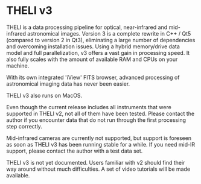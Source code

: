 # THELI v3

THELI is a data processing pipeline for optical, near-infrared and mid-infrared astronomical images. Version 3 is a complete rewrite in C++ / Qt5 (compared to version 2 in Qt3), eliminating a large number of dependencies and overcoming installation issues. Using a hybrid memory/drive data model and full parallelization, v3 offers a vast gain in processing speed. It also fully scales with the amount of available RAM and CPUs on your machine. 

With its own integrated 'iView' FITS browser, advanced processing of astronomical imaging data has never been easier. 

THELI v3 also runs on MacOS.

Even though the current release includes all instruments that were supported in THELI v2, not all of them have been tested. Please contact the author if you encounter data that do not run through the first processing step correctly.

Mid-infrared cameras are currently not supported, but support is foreseen as soon as THELI v3 has been running stable for a while. If you need mid-IR support, please contact the author with a test data set.

THELI v3 is not yet documented. Users familiar with v2 should find their way around without much difficulties. A set of video tutorials will be made available.
